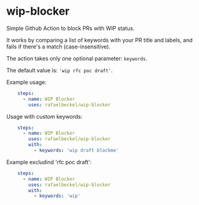 # wip-blocker
Simple Github Action to block PRs with WIP status.

It works by comparing a list of keywords with your PR title and labels, and fails if there's a match (case-insensitive). 

The action takes only one optional parameter: `keywords`.

The default value is: `'wip rfc poc draft'`.

Example usage: 
```yaml
    steps:
      - name: WIP Blocker
        uses: rafaelbeckel/wip-blocker
```

Usage with custom keywords:
```yaml
    steps:
      - name: WIP Blocker
        uses: rafaelbeckel/wip-blocker
        with:
          - keywords: 'wip draft blockme'
```

Example excludind 'rfc poc draft':
```yaml
    steps:
      - name: WIP Blocker
        uses: rafaelbeckel/wip-blocker
        with:
          - keywords: 'wip'
```
